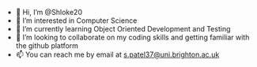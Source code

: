 - 👋 Hi, I’m @Shloke20
- 👀 I’m interested in Computer Science 
- 🌱 I’m currently learning Object Oriented Development and Testing 
- 💞️ I’m looking to collaborate on my coding skills and getting familiar with the github platform
- 📫 You can reach me by email at s.patel37@uni.brighton.ac.uk

<!---
Shloke20/Shloke20 is a ✨ special ✨ repository because its `README.md` (this file) appears on your GitHub profile.
You can click the Preview link to take a look at your changes.
--->
